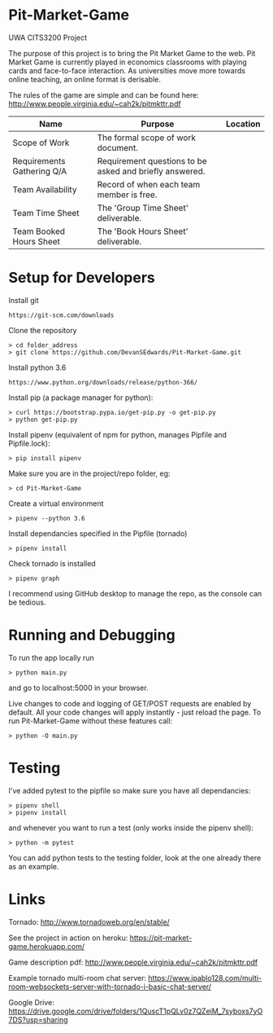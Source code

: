 # Pit-Market-Game
UWA CITS3200 Project

The purpose of this project is to bring the Pit Market Game to the web. Pit Market Game is currently played in economics classrooms with playing cards and face-to-face interaction. As universities move more towards online teaching, an online format is derisable.

The rules of the game are simple and can be found here: http://www.people.virginia.edu/~cah2k/pitmkttr.pdf

| Name  | Purpose | Location
| ------------- | ------------- | ------------- |
| Scope of Work  | The formal scope of work document.  |   |
| Requirements Gathering Q/A  | Requirement questions to be asked and briefly answered.  |   |
| Team Availability  | Record of when each team member is free.  |  |
| Team Time Sheet  | The 'Group Time Sheet' deliverable.  |   |
| Team Booked Hours Sheet  | The 'Book Hours Sheet' deliverable.  |   |

# Setup for Developers
Install git

	https://git-scm.com/downloads

Clone the repository

	> cd folder_address
	> git clone https://github.com/DevanSEdwards/Pit-Market-Game.git

Install python 3.6

	https://www.python.org/downloads/release/python-366/

Install pip (a package manager for python):

	> curl https://bootstrap.pypa.io/get-pip.py -o get-pip.py
	> python get-pip.py

Install pipenv (equivalent of npm for python, manages Pipfile and Pipfile.lock):

	> pip install pipenv

Make sure you are in the project/repo folder, eg:

	> cd Pit-Market-Game

Create a virtual environment

	> pipenv --python 3.6

Install dependancies specified in the Pipfile (tornado)

	> pipenv install

Check tornado is installed

	> pipenv graph

I recommend using GitHub desktop to manage the repo, as the console can be tedious.

# Running and Debugging

To run the app locally run

    > python main.py
  
and go to localhost:5000 in your browser.

Live changes to code and logging of GET/POST requests are enabled by default. All your code changes will apply instantly - just reload the page. To run Pit-Market-Game without these features call:

	> python -O main.py

# Testing

I've added pytest to the pipfile so make sure you have all dependancies:

	> pipenv shell
	> pipenv install

and whenever you want to run a test (only works inside the pipenv shell):

	> python -m pytest

You can add python tests to the testing folder, look at the one  already there as an example.

# Links

Tornado:
	http://www.tornadoweb.org/en/stable/

See the project in action on heroku:
	https://pit-market-game.herokuapp.com/
	
Game description pdf:
	http://www.people.virginia.edu/~cah2k/pitmkttr.pdf

Example tornado multi-room chat server:
	https://www.jpablo128.com/multi-room-websockets-server-with-tornado-i-basic-chat-server/
	
Google Drive:
	https://drive.google.com/drive/folders/1QuscT1pQLv0z7QZeiM_7syboxs7yO7DS?usp=sharing
